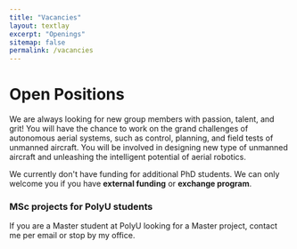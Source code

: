 ```yaml
---
title: "Vacancies"
layout: textlay
excerpt: "Openings"
sitemap: false
permalink: /vacancies
---
```


# Open Positions

We are always looking for new group members with passion, talent, and grit! You will have the chance to work on the grand challenges of autonomous aerial systems, such as control, planning, and field tests of unmanned aircraft. You will be involved in designing new type of unmanned aircraft and unleashing the intelligent potential of aerial robotics. 

<!-- ### Exchange PhD students
**[NEWS!]** We have openings to receive **exchange PhD student** by PolyU Research Student Attachment Programme. If you are currently a PhD student from the related areas, you are welcome to read the [Guideline](/downloads/Guideline(Incoming).pdf) and send your CV and [application form](/downloads/Form GSB51.doc) to me by *5 November 2021*. -->

We currently don't have funding for additional PhD students. We can only welcome you if you have **external funding** or **exchange program**.

<!-- ## 2021/22 理大校長卓越博士生獎學金計劃
香港理工大學（理大）現推出 2021/22 理大校長卓越博士生獎學金計劃，歡迎於學術及研究方面皆表現
卓越的學生申請入讀理大的全日制博士學位課程。

申請人須符合下列資格:
- 達到修讀理大博士學位課程的基本入學要求;
- 達到理大的英語要求 (如申請人的本科或碩士學位並非以英語作為主要教授語言);
- 獲得世界頂尖大學的博士生錄取通知書 (如申請人的博士生錄取通知書是來自頂尖大學並附帶獎
學金, 將獲得優先考慮); 
- 及具備出色的學術表現及研究能力 (於遞交網上申請時, 需上載相關的證明文件)。

[详情参阅](https://www.polyu.edu.hk/gs/docdrive/Presidential-PhD-Fellowship/2021-22_PolyUPresidential-PhD-Fellowship-Scheme_Chi.pdf)

## PolyU Presidential PhD Fellowship Scheme
The Hong Kong Polytechnic University (PolyU) is now inviting outstanding applicants to apply for the PolyU Presidential PhD Fellowship Scheme for full-time PhD programmes in 2021/22.

Applicants who apply for the PolyU Presidential PhD Fellowship Scheme shall:
- meet the general entrance requirements for PolyU's PhD programmes; 
- meet the English language requirements of PolyU (for applicants who do not have a degree for which English was the language of instruction at a recognized university);
- have obtained a PhD admission offer from a top university in the world (PhD admission offer with a scholarship from a top university is preferred); 
- and demonstrate outstanding qualities of academic performance and research ability (supporting documents should be submitted together with the online application).

[Details](https://www.polyu.edu.hk/gs/prospective-students/presidential-phd-fellowship/) -->



<!-- 香港理工大学自主飞行系统实验室Dr Li Boyang和Prof. Wen Chih-yung现联合招聘无人机控制、导航、规划等方向博士后或科研助理。科研助理要求具有硕士学位，博士后可以是已毕业或即将毕业博士生。实验室具备完善的实验条件和宽松的研究氛围，初步合同期为1年，可根据经费情况延长。

具体要求如下(满足任意一项即可考虑)：
	
	1. 熟悉常见开源飞控系统，例如PX4, ArduPilot。
	
	2. 熟悉常用机器人开发环境，例如ROS, RVIZ, Gazebo和相关编程语言。
	
	3. 熟悉现代飞行控制理论与飞行力学。
	
	4. 有飞行控制或机器人相关领域论文发表。

如有兴趣，请发送个人简历至<boyli@polyu.edu.hk>. 
实验室基本信息可参考[本网站](https://boyangli.com)以及 <https://www.polyu.edu.hk/researchgrp/cywen/index.php/en/index.html>.  -->


<!-- ### Applications for PhD and Postdoc positions
If you are interested in working with us as a PhD student or postdoc, please send me an [email](mailto:milan.allan@gmail.com). State briefly why you are interested and attach a CV, including information about the grades you had as an undergraduate. No need for a separate cover letter or certificates. **Important**: please insert _"Application PhD"_ or _"Application Postdoc"_ in the subject line. If you are applying to a specific advertisement, note this in your email. -->

### MSc projects for PolyU students
If you are a Master student at PolyU looking for a Master project, contact me per email or stop by my office.

<!-- ### Bsc / Master students from elsewhere
If you are interested in pursuing a Master degree at Leiden University, see [mastersinleiden.nl](http://www.mastersinleiden.nl/programmes/physics/en/introduction). Sometimes, we take master students or summer interns if we get exceptional applicants (this usually means very good grades and a personal recommendation). -->